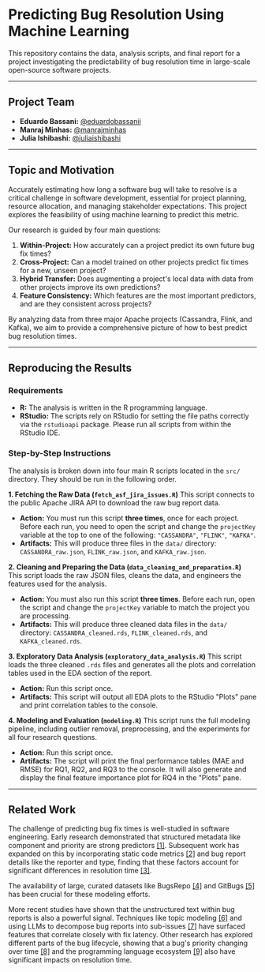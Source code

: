# Predicting Bug Resolution Using Machine Learning

This repository contains the data, analysis scripts, and final report for a project investigating the predictability of bug resolution time in large-scale open-source software projects.

---

## Project Team

* **Eduardo Bassani:** [@eduardobassanii](https://github.com/eduardobassanii)
* **Manraj Minhas:** [@manrajminhas](https://github.com/manrajminhas)
* **Julia Ishibashi:** [@juliaishibashi](https://github.com/juliaishibashi)

---

## Topic and Motivation

Accurately estimating how long a software bug will take to resolve is a critical challenge in software development, essential for project planning, resource allocation, and managing stakeholder expectations. This project explores the feasibility of using machine learning to predict this metric.

Our research is guided by four main questions:

1. **Within-Project:** How accurately can a project predict its own future bug fix times?
2. **Cross-Project:** Can a model trained on other projects predict fix times for a new, unseen project?
3. **Hybrid Transfer:** Does augmenting a project's local data with data from other projects improve its own predictions?
4. **Feature Consistency:** Which features are the most important predictors, and are they consistent across projects?

By analyzing data from three major Apache projects (Cassandra, Flink, and Kafka), we aim to provide a comprehensive picture of how to best predict bug resolution times.

---

## Reproducing the Results

### Requirements
- **R:** The analysis is written in the R programming language.
- **RStudio:** The scripts rely on RStudio for setting the file paths correctly via the `rstudioapi` package. Please run all scripts from within the RStudio IDE.

### Step-by-Step Instructions

The analysis is broken down into four main R scripts located in the `src/` directory. They should be run in the following order.

**1. Fetching the Raw Data (`fetch_asf_jira_issues.R`)**
This script connects to the public Apache JIRA API to download the raw bug report data.

- **Action:** You must run this script **three times**, once for each project. Before each run, you need to open the script and change the `projectKey` variable at the top to one of the following: `"CASSANDRA"`, `"FLINK"`, `"KAFKA"`.
- **Artifacts:** This will produce three files in the `data/` directory: `CASSANDRA_raw.json`, `FLINK_raw.json`, and `KAFKA_raw.json`.

**2. Cleaning and Preparing the Data (`data_cleaning_and_preparation.R`)**
This script loads the raw JSON files, cleans the data, and engineers the features used for the analysis.

- **Action:** You must also run this script **three times**. Before each run, open the script and change the `projectKey` variable to match the project you are processing.
- **Artifacts:** This will produce three cleaned data files in the `data/` directory: `CASSANDRA_cleaned.rds`, `FLINK_cleaned.rds`, and `KAFKA_cleaned.rds`.

**3. Exploratory Data Analysis (`exploratory_data_analysis.R`)**
This script loads the three cleaned `.rds` files and generates all the plots and correlation tables used in the EDA section of the report.

- **Action:** Run this script once.
- **Artifacts:** This script will output all EDA plots to the RStudio "Plots" pane and print correlation tables to the console.

**4. Modeling and Evaluation (`modeling.R`)**
This script runs the full modeling pipeline, including outlier removal, preprocessing, and the experiments for all four research questions.

- **Action:** Run this script once.
- **Artifacts:** The script will print the final performance tables (MAE and RMSE) for RQ1, RQ2, and RQ3 to the console. It will also generate and display the final feature importance plot for RQ4 in the "Plots" pane.

---

## Related Work

The challenge of predicting bug fix times is well-studied in software engineering. Early research demonstrated that structured metadata like component and priority are strong predictors [[1]](https://www.researchgate.net/publication/261199445_An_Empirical_Study_on_Factors_Impacting_Bug_Fixing_Time). Subsequent work has expanded on this by incorporating static code metrics [[2]](https://arxiv.org/abs/2407.21241) and bug report details like the reporter and type, finding that these factors account for significant differences in resolution time [[3]](https://arxiv.org/abs/2312.06005).

The availability of large, curated datasets like BugsRepo [[4]](https://arxiv.org/abs/2504.18806) and GitBugs [[5]](https://arxiv.org/abs/2504.09651) has been crucial for these modeling efforts.

More recent studies have shown that the unstructured text within bug reports is also a powerful signal. Techniques like topic modeling [[6]](https://arxiv.org/abs/2505.01108) and using LLMs to decompose bug reports into sub-issues [[7]](https://arxiv.org/abs/2504.20911) have surfaced features that correlate closely with fix latency. Other research has explored different parts of the bug lifecycle, showing that a bug's priority changing over time [[8]](https://arxiv.org/abs/2403.05059) and the programming language ecosystem [[9]](https://arxiv.org/abs/1801.01025) also have significant impacts on resolution time.
